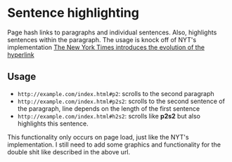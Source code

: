 Sentence highlighting
================================

Page hash links to paragraphs and individual sentences.  Also, highlights sentences within the paragraph.  The usage is knock off of NYT's implementation [The New York Times introduces the evolution of the hyperlink](http://thenextweb.com/media/2010/12/02/the-new-york-times-introduces-the-evolution-of-the-hyperlink/)

Usage
--------------

* `http://example.com/index.html#p2`: scrolls to the second paragraph
* `http://example.com/index.html#p2s2`: scrolls to the second sentence of the paragraph, line depends on the length of the first sentence
* `http://example.com/index.html#h2s2`: scrolls like **p2s2** but also highlights this sentence.

This functionality only occurs on page load, just like the NYT's implementation.  I still need to add some graphics and functionality for the double shit like described in the above url.
